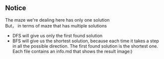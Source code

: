 ## Notice
The maze we're dealing here has only one solution    
But， in terms of maze that has multiple solutions
- DFS will give us only the first found solution
- BFS will give us the shortest solution, because each time it takes a step in all the possible direction. The first found solution is the shortest one.    
Each file contains an info.md that shows the result image:)

